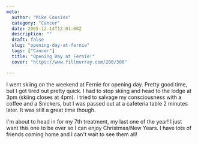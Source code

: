 ```yaml
---
meta:
  author: "Mike Cousins"
  category: "Cancer"
  date: 2005-12-14T12:01:00Z
  description: ""
  draft: false
  slug: "opening-day-at-fernie"
  tags: ["Cancer"]
  title: "Opening Day at Fernie!"
  cover: "https://www.fillmurray.com/200/300"

---
```


I went skiing on the weekend at Fernie for opening day. Pretty good time, but I
got tired out pretty quick. I had to stop skiing and head to the lodge at 3pm
(skiing closes at 4pm). I tried to salvage my consciousness with a coffee and a
Snickers, but I was passed out at a cafeteria table 2 minutes later. It was
still a great time though.

I'm about to head in for my 7th treatment, my last one of the year! I just want
this one to be over so I can enjoy Christmas/New Years. I have lots of friends
coming home and I can't wait to see them all!